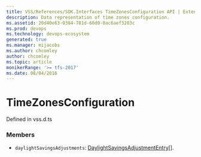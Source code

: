 ```yaml
---
title: VSS/References/SDK.Interfaces TimeZonesConfiguration API | Extensions for Azure DevOps Services
description: Data representation of time zones configuration.
ms.assetid: 20d40e63-0384-781d-60d0-0ac6aef3203c
ms.prod: devops
ms.technology: devops-ecosystem
generated: true
ms.manager: mijacobs
ms.author: chcomley
author: chcomley
ms.topic: article
monikerRange: '>= tfs-2017'
ms.date: 08/04/2016
---
```


# TimeZonesConfiguration

Defined in vss.d.ts



### Members

* `daylightSavingsAdjustments`: [DaylightSavingsAdjustmentEntry](../../../VSS/References/SDK_Interfaces/DaylightSavingsAdjustmentEntry.md)[]. 

